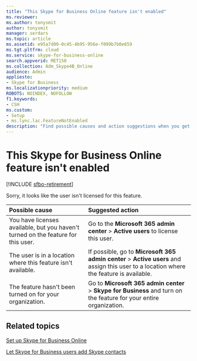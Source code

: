 ```yaml
---
title: "This Skype for Business Online feature isn't enabled"
ms.reviewer: 
ms.author: tonysmit
author: tonysmit
manager: serdars
ms.topic: article
ms.assetid: e95a7d09-0c45-4b95-956e-f099b7b0e659
ms.tgt.pltfrm: cloud
ms.service: skype-for-business-online
search.appverid: MET150
ms.collection: Adm_Skype4B_Online
audience: Admin
appliesto:
- Skype for Business
ms.localizationpriority: medium
ROBOTS: NOINDEX, NOFOLLOW
f1.keywords:
- CSH
ms.custom:
- Setup
- ms.lync.lac.FeatureNotEnabled
description: "Find possible causes and action suggestions when you get a Skype for Business Online feature isn't enabled error. "
---
```


# This Skype for Business Online feature isn't enabled

[!INCLUDE [sfbo-retirement](../../Hub/includes/sfbo-retirement.md)]

Sorry, it looks like the user isn't licensed for this feature.
  
|**Possible cause**|**Suggested action**|
|:-----|:-----|
|You have licenses available, but you haven't turned on the feature for this user.  <br/> |Go to the **Microsoft 365 admin center** > **Active users** to license this user. <br/> |
|The user is in a location where this feature isn't available.  <br/> |If possible, go to **Microsoft 365 admin center** > **Active users** and assign this user to a location where the feature is available. <br/> |
|The feature hasn't been turned on for your organization.  <br/> |Go to **Microsoft 365 admin center** > **Skype for Business** and turn on the feature for your entire organization. <br/> |
   
## Related topics
[Set up Skype for Business Online](set-up-skype-for-business-online.md)

[Let Skype for Business users add Skype contacts](let-skype-for-business-users-add-skype-contacts.md)

  
 
